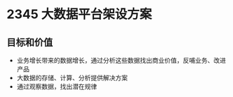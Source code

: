 # 2345 大数据平台架设方案

## 目标和价值

- 业务增长带来的数据增长，通过分析这些数据找出商业价值，反哺业务、改进产品
- 大数据的存储、计算、分析提供解决方案
- 通过观察数据，找出潜在规律
